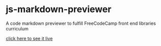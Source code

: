 # js-markdown-previewer
A code markdown previewer to fulfill FreeCodeCamp front end libraries curriculum

[click here to see it live](https://amyzhao3969.github.io/js-markdown-previewer/)
